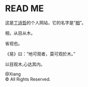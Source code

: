 # READ ME

这是[丁诗哲](https://github.com/DingShizhe)的个人网站，它的名字是“[相](http://dingshizhe.github.io)”。

相，从目从木。

省视也。

《易》曰：“地可观者，莫可观於木。”

以目观木,心达其内。

@Xiang   
©️ All Rights Reserved.
